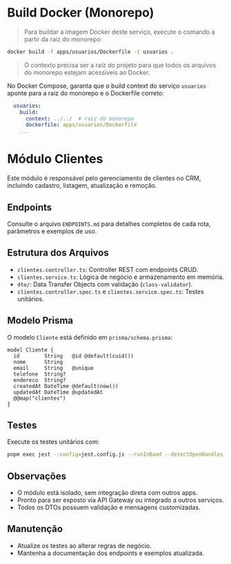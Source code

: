 # Build Docker (Monorepo)

> Para buildar a imagem Docker deste serviço, execute o comando a partir da raiz do monorepo:

```sh
docker build -f apps/usuarios/Dockerfile -t usuarios .
```

> O contexto precisa ser a raiz do projeto para que todos os arquivos do monorepo estejam acessíveis ao Docker.

No Docker Compose, garanta que o build context do serviço `usuarios` aponte para a raiz do monorepo e o Dockerfile correto:

```yaml
  usuarios:
    build:
      context: ../../  # raiz do monorepo
      dockerfile: apps/usuarios/Dockerfile
    ...
```
# Módulo Clientes

Este módulo é responsável pelo gerenciamento de clientes no CRM, incluindo cadastro, listagem, atualização e remoção.

## Endpoints

Consulte o arquivo `ENDPOINTS.md` para detalhes completos de cada rota, parâmetros e exemplos de uso.

## Estrutura dos Arquivos

- `clientes.controller.ts`: Controller REST com endpoints CRUD.
- `clientes.service.ts`: Lógica de negócio e armazenamento em memória.
- `dto/`: Data Transfer Objects com validação (`class-validator`).
- `clientes.controller.spec.ts` e `clientes.service.spec.ts`: Testes unitários.

## Modelo Prisma

O modelo `Cliente` está definido em `prisma/schema.prisma`:
```prisma
model Cliente {
  id        String   @id @default(cuid())
  nome      String
  email     String   @unique
  telefone  String?
  endereco  String?
  createdAt DateTime @default(now())
  updatedAt DateTime @updatedAt
  @@map("clientes")
}
```

## Testes

Execute os testes unitários com:
```sh
pnpm exec jest --config=jest.config.js --runInBand --detectOpenHandles --verbose
```

## Observações

- O módulo está isolado, sem integração direta com outros apps.
- Pronto para ser exposto via API Gateway ou integrado a outros serviços.
- Todos os DTOs possuem validação e mensagens customizadas.

## Manutenção

- Atualize os testes ao alterar regras de negócio.
- Mantenha a documentação dos endpoints e exemplos atualizada.
